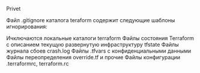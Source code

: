 Privet

Файл .gitignore каталога teraform содержит следующие шаблоны игнорирования:

Ичключаются локальные каталоги terraform
Файлы состояния Terraform с описанием текущую развернутую инфраструктуру tfstate
Файлы журнала сбоев crash.log
Файлы .tfvars с конфиденциальными данными
Файлы переопределения override.tf и прочие
Файлы конфигурации .terraformrc, terraform.rc
